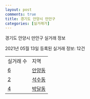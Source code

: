 ```yaml
---
layout: post
comments: true
title: 경기도 안양시 만안구
categories: [실거래가]
---
```


경기도 안양시 만안구 실거래 정보

2021년 05월 13일 등록된 실거래 정보: 12건


<table>
  <tr>
    <td>실거래 수</td>
    <td>지역</td>
  </tr>

  
  <tr>
    <td><a href="4117110100.html">6</a></td>
    <td><a href="4117110100.html">안양동</a></td>
  </tr>
    

  <tr>
    <td><a href="4117110200.html">2</a></td>
    <td><a href="4117110200.html">석수동</a></td>
  </tr>
    

  <tr>
    <td><a href="4117110300.html">4</a></td>
    <td><a href="4117110300.html">박달동</a></td>
  </tr>
    


</table>
    